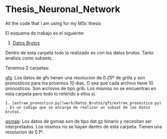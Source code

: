 # Thesis_Neuronal_Network
All the code that I am using for my MSc thesis

El esquema de trabajo es el siguiente:

1. [Datos Brutos](work/Datos_Brutos)


Dentro de esta carpeta todo lo realizado es con los datos brutos. Tanto analisis como subsets.

Tenemos 2 carpetas:

[gfs](work/Datos_Brutos/gfs): Los datos de gfs tienen una resolucion de 0.25º de grilla y 
son pronosticos para los proximos 10 dias. O sea que cada archivo tiene 10 pronosticos. Son archivos de tipo grib. Los mismos no se encuentran en esta carpeta pero todo lo referido a ellos si.

    1. [extrae_pronostico.py](work/Datos_Brutos/gfs/extrae_pronostico.py) : Es un codigo que se encarga de realizar un subset de los datos brutos. 

[gsmap](work/Datos_Brutos/gsmap): Los datos de gsmap son de tipo dat.gz binario y necesitan ser interpretados. Los mismos no se hayan dentro de esta carpeta. Tienen una resolucion de 0.1º.

